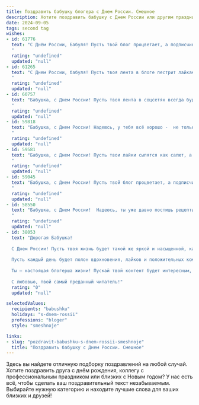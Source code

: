 ```yaml
---
title: Поздравить бабушку блогера с Днем России. Смешное
description: Хотите поздравить бабушку с Днем России или другим праздником? Наш ИИ создаст незабываемое поздравление, а вы обязательно выделитесь среди других.  
date: 2024-09-05
tags: second tag
wishes:
- id: 61776
  text: "С Днём России, Бабуля! Пусть твой блог процветает, а подписчики  будут ловить каждый твой лайк! 😂
  "
  rating: "undefined"
  updated: "null"
- id: 61265
  text: "С Днем России, бабуля! Пусть твоя лента в блоге пестрит лайками и просмотры бьют рекорды, как салют над Кремлем! 🎉  🤣
  "
  rating: "undefined"
  updated: "null"
- id: 60757
  text: "Бабушка, с Днем России! Пусть твоя лента в соцсетях всегда будет полна лайков, а подписчики - только добрыми комментариями! 🥳🎉
  "
  rating: "undefined"
  updated: "null"
- id: 59818
  text: "Бабушка, с Днем России! Надеюсь, у тебя всё хорошо -  не только с патриотизмом, но и с подписчиками, лайками и просмотром! 😜
  "
  rating: "undefined"
  updated: "null"
- id: 59581
  text: "Бабушка, с Днем России! Пусть твои лайки сыпятся как салют, а подписчики растут как грибы после дождя!  😉😄
  "
  rating: "undefined"
  updated: "null"
- id: 59045
  text: "Бабушка, с Днем России! Пусть твой блог процветает, а подписчики растут как на дрожжах, особенно если ты будешь делиться секретами вкусных бабушкиных пирогов! 😉
  "
  rating: "undefined"
  updated: "null"
- id: 58550
  text: "Бабушка, с Днем России!  Надеюсь, ты уже давно постишь рецепты борща и советы по выращиванию огурцов в своём блоге?  😉  🥳
  "
  rating: "undefined"
  updated: "null"
- id: 38053
  text: "Дорогая Бабушка!
  
  С Днем России! Пусть твоя жизнь будет такой же яркой и насыщенной, как твои блоги! Желаю, чтобы подписчики в душах других людей росли не хуже, чем твои вкусные пирожки на летнем солнце!
  
  Пусть каждый день будет полон вдохновения, лайков и положительных комментариев, а от негативных постов спасет не только мудрость, но и тот самый секретный рецепт варенья, который ты держишь в секрете!
  
  Ты — настоящая блогерша жизни! Пускай твой контент будет интересным, а настроение — всегда на высоте! С праздником! Подписывайся на удачу и лайки, а я пошел за пирогами!
  
  С любовью, твой самый преданный читатель!"
  rating: "0"
  updated: "null"

selectedValues:
  recipients: "babushku"
  holidays: "s-dnem-rossii"
  professions: "bloger"
  style: "smeshnoje"

links:
- slug: "pozdravit-babushku-s-dnem-rossii-smeshnoje"
  title: "Поздравить бабушку с Днем России. Смешное"
---
```


Здесь вы найдете отличную подборку поздравлений на любой случай. 
Хотите поздравить друга с днём рождения, коллегу с профессиональным праздником или близких с Новым годом? У нас есть всё, чтобы сделать ваш поздравительный текст незабываемым. Выбирайте нужную категорию и находите лучшие слова для ваших близких и друзей!

